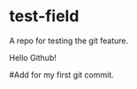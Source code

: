 test-field
==========

A repo for testing the git feature.

Hello Github!

#Add for my first git commit.
